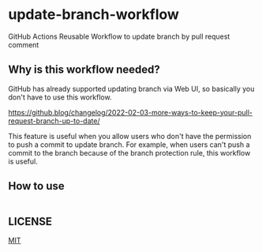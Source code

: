 # update-branch-workflow

GitHub Actions Reusable Workflow to update branch by pull request comment

## Why is this workflow needed?

GitHub has already supported updating branch via Web UI, so basically you don't have to use this workflow.

https://github.blog/changelog/2022-02-03-more-ways-to-keep-your-pull-request-branch-up-to-date/

This feature is useful when you allow users who don't have the permission to push a commit to update branch.
For example, when users can't push a commit to the branch because of the branch protection rule, this workflow is useful.

## How to use

```yaml
```

## LICENSE

[MIT](LICENSE)
